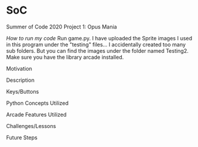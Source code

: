 # SoC
Summer of Code 2020
Project 1: Opus Mania


*How to run my code*
Run game.py. I have uploaded the Sprite images I used in this program under the "testing" files... I accidentally created too many sub folders. But you can find the images under the folder named Testing2. Make sure you have the library arcade installed.


Motivation

Description

Keys/Buttons

Python Concepts Utilized

Arcade Features Utilized

Challenges/Lessons

Future Steps
